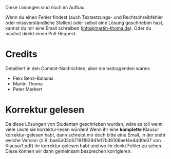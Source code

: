 Diese Lösungen sind noch im Aufbau.

Wenn du einen Fehler findest (auch Textsetzungs- und Rechtschreibfehler
oder missverständliche Stellen)
oder selbst eine Lösung geschrieben hast, kannst du mir eine Email
schreiben (info@martin-thoma.de). Oder du machst direkt einen Pull-Request.

Credits
=======
Detailliert in den Commit-Nachrichten, aber die beitragenden waren:

* Felix Benz-Baladas
* Martin Thoma
* Peter Merkert

Korrektur gelesen
=================
Da diese Lösungen von Studenten geschrieben wurden, wäre es toll
wenn viele Leute sie korrektur-lesen würden!
Wenn ihr eine **komplette** Klausur korrektur-gelesen habt, dann schreibt
mir doch bitte eine Email, in der steht welche Version (z.B. bae5d05c67191192941ef7b36109aef4e4dd0e07 von Klausur1.pdf)
ihr korrektur gelesen habt und wo ihr denkt Fehler zu sehen. Diese
können wir dann gemeinsam besprechen korrigieren.
